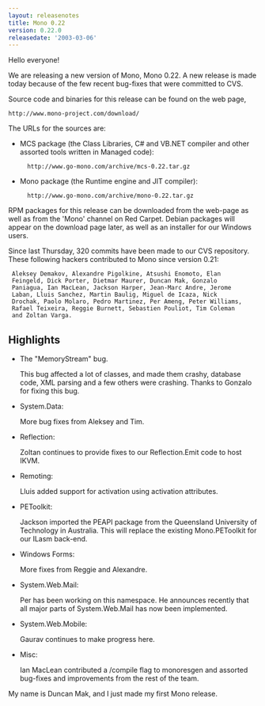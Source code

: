 ```yaml
---
layout: releasenotes
title: Mono 0.22
version: 0.22.0
releasedate: '2003-03-06'
---
```


Hello everyone!

We are releasing a new version of Mono, Mono 0.22. A new release
is made today because of the few recent bug-fixes that were committed
to CVS.

Source code and binaries for this release can be found on the
web page,

    http://www.mono-project.com/download/

The URLs for the sources are:

* MCS package (the Class Libraries, C# and VB.NET compiler
and other assorted tools written in Managed code):

        http://www.go-mono.com/archive/mcs-0.22.tar.gz

* Mono package (the Runtime engine and JIT compiler):

        http://www.go-mono.com/archive/mono-0.22.tar.gz

RPM packages for this release can be downloaded from the web-page
as well as from the 'Mono' channel on Red Carpet. Debian packages will
appear on the download page later, as well as an installer for our
Windows users.

Since last Thursday, 320 commits have been made to our CVS
repository. These following hackers contributed to Mono since version
0.21:

     Aleksey Demakov, Alexandre Pigolkine, Atsushi Enomoto, Elan
     Feingeld, Dick Porter, Dietmar Maurer, Duncan Mak, Gonzalo
     Paniagua, Ian MacLean, Jackson Harper, Jean-Marc Andre, Jerome
     Laban, Lluis Sanchez, Martin Baulig, Miguel de Icaza, Nick
     Drochak, Paolo Molaro, Pedro Martinez, Per Ameng, Peter Williams,
     Rafael Teixeira, Reggie Burnett, Sebastien Pouliot, Tim Coleman
     and Zoltan Varga.

## Highlights

* The "MemoryStream" bug.

    This bug affected a lot of classes, and made them crashy,
    database code, XML parsing and a few others were
    crashing. Thanks to Gonzalo for fixing this bug.

* System.Data:

    More bug fixes from Aleksey and Tim.

* Reflection:

    Zoltan continues to provide fixes to our Reflection.Emit code
    to host IKVM.

* Remoting:

    Lluis added support for activation using activation
attributes.

* PEToolkit:

    Jackson imported the PEAPI package from the Queensland
    University of Technology in Australia. This will replace the
    existing Mono.PEToolkit for our ILasm back-end.

* Windows Forms:

    More fixes from Reggie and Alexandre.

* System.Web.Mail:

    Per has been working on this namespace. He announces recently
    that all major parts of System.Web.Mail has now been implemented.

* System.Web.Mobile:

    Gaurav continues to make progress here.

* Misc:

    Ian MacLean contributed a /compile flag to monoresgen and
    assorted bug-fixes and improvements from the rest of the team.

My name is Duncan Mak, and I just made my first Mono release.
